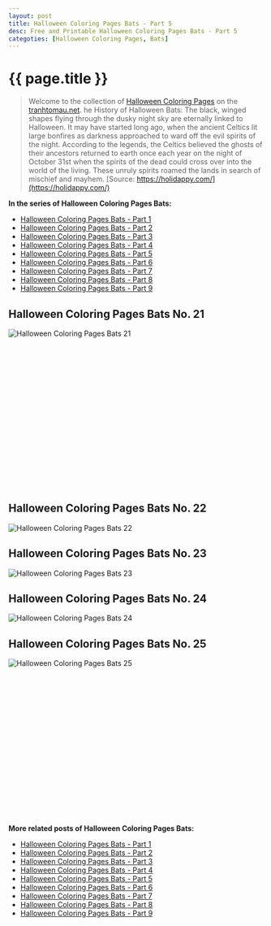 ```yaml
---
layout: post
title: Halloween Coloring Pages Bats - Part 5
desc: Free and Printable Halloween Coloring Pages Bats - Part 5
categoties: [Halloween Coloring Pages, Bats]
---
```

{{ page.title }}
================
> Welcome to the collection of [Halloween Coloring Pages](http://tranhtomau.net/) on the [tranhtomau.net](http://tranhtomau.net/). he History of Halloween Bats: The black, winged shapes flying through the dusky night sky are eternally linked to Halloween. It may have started long ago, when the ancient Celtics lit large bonfires as darkness approached to ward off the evil spirits of the night. According to the legends, the Celtics believed the ghosts of their ancestors returned to earth once each year on the night of October 31st when the spirits of the dead could cross over into the world of the living. These unruly spirits roamed the lands in search of mischief and mayhem. [Source: https://holidappy.com/](https://holidappy.com/)

**In the series of Halloween Coloring Pages Bats:**

* [Halloween Coloring Pages Bats - Part 1](http://tranhtomau.net/2018/08/17/Halloween-Coloring-Pages-Bats-part-1.html)
* [Halloween Coloring Pages Bats - Part 2](http://tranhtomau.net/2018/08/17/Halloween-Coloring-Pages-Bats-part-2.html)
* [Halloween Coloring Pages Bats - Part 3](http://tranhtomau.net/2018/08/17/Halloween-Coloring-Pages-Bats-part-3.html)
* [Halloween Coloring Pages Bats - Part 4](http://tranhtomau.net/2018/08/17/Halloween-Coloring-Pages-Bats-part-4.html)
* [Halloween Coloring Pages Bats - Part 5](http://tranhtomau.net/2018/08/17/Halloween-Coloring-Pages-Bats-part-5.html)
* [Halloween Coloring Pages Bats - Part 6](http://tranhtomau.net/2018/08/17/Halloween-Coloring-Pages-Bats-part-6.html)
* [Halloween Coloring Pages Bats - Part 7](http://tranhtomau.net/2018/08/17/Halloween-Coloring-Pages-Bats-part-7.html)
* [Halloween Coloring Pages Bats - Part 8](http://tranhtomau.net/2018/08/17/Halloween-Coloring-Pages-Bats-part-8.html)
* [Halloween Coloring Pages Bats - Part 9](http://tranhtomau.net/2018/08/17/Halloween-Coloring-Pages-Bats-part-9.html)

## Halloween Coloring Pages Bats No. 21
![Halloween Coloring Pages Bats 21](http://tranhtomau.net/img2/Halloween-Coloring-Pages-Bats%20(21).jpg "Halloween Coloring Pages Bats 21")

<script async src="//pagead2.googlesyndication.com/pagead/js/adsbygoogle.js"></script><!-- Texxtonly --><ins class="adsbygoogle" style="display:inline-block;width:336px;height:280px" data-ad-client="ca-pub-6753140515841889" data-ad-slot="3207852233"></ins><script>(adsbygoogle = window.adsbygoogle || []).push({}); </script>

## Halloween Coloring Pages Bats No. 22
![Halloween Coloring Pages Bats 22](http://tranhtomau.net/img2/Halloween-Coloring-Pages-Bats%20(22).jpg "Halloween Coloring Pages Bats 22")

## Halloween Coloring Pages Bats No. 23
![Halloween Coloring Pages Bats 23](http://tranhtomau.net/img2/Halloween-Coloring-Pages-Bats%20(23).jpg "Halloween Coloring Pages Bats 23")

## Halloween Coloring Pages Bats No. 24
![Halloween Coloring Pages Bats 24](http://tranhtomau.net/img2/Halloween-Coloring-Pages-Bats%20(24).jpg "Halloween Coloring Pages Bats 24")

## Halloween Coloring Pages Bats No. 25
![Halloween Coloring Pages Bats 25](http://tranhtomau.net/img2/Halloween-Coloring-Pages-Bats%20(25).jpg "Halloween Coloring Pages Bats 25")

<script async src="//pagead2.googlesyndication.com/pagead/js/adsbygoogle.js"></script><!-- Texxtonly --><ins class="adsbygoogle" style="display:inline-block;width:336px;height:280px" data-ad-client="ca-pub-6753140515841889" data-ad-slot="3207852233"></ins><script>(adsbygoogle = window.adsbygoogle || []).push({}); </script>

**More related posts of Halloween Coloring Pages Bats:**

* [Halloween Coloring Pages Bats - Part 1](http://tranhtomau.net/2018/08/17/Halloween-Coloring-Pages-Bats-part-1.html)
* [Halloween Coloring Pages Bats - Part 2](http://tranhtomau.net/2018/08/17/Halloween-Coloring-Pages-Bats-part-2.html)
* [Halloween Coloring Pages Bats - Part 3](http://tranhtomau.net/2018/08/17/Halloween-Coloring-Pages-Bats-part-3.html)
* [Halloween Coloring Pages Bats - Part 4](http://tranhtomau.net/2018/08/17/Halloween-Coloring-Pages-Bats-part-4.html)
* [Halloween Coloring Pages Bats - Part 5](http://tranhtomau.net/2018/08/17/Halloween-Coloring-Pages-Bats-part-5.html)
* [Halloween Coloring Pages Bats - Part 6](http://tranhtomau.net/2018/08/17/Halloween-Coloring-Pages-Bats-part-6.html)
* [Halloween Coloring Pages Bats - Part 7](http://tranhtomau.net/2018/08/17/Halloween-Coloring-Pages-Bats-part-7.html)
* [Halloween Coloring Pages Bats - Part 8](http://tranhtomau.net/2018/08/17/Halloween-Coloring-Pages-Bats-part-8.html)
* [Halloween Coloring Pages Bats - Part 9](http://tranhtomau.net/2018/08/17/Halloween-Coloring-Pages-Bats-part-9.html)

